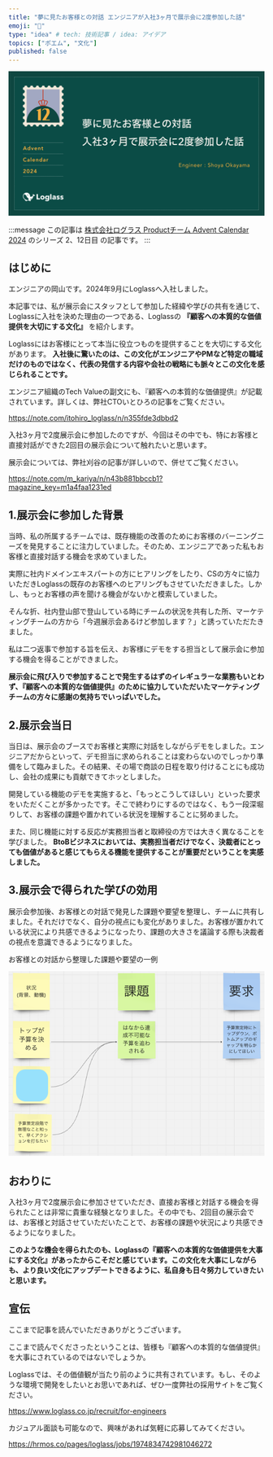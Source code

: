 ```yaml
---
title: "夢に見たお客様との対話 エンジニアが入社3ヶ月で展示会に2度参加した話"
emoji: "📝"
type: "idea" # tech: 技術記事 / idea: アイデア
topics: ["ポエム", "文化"]
published: false
---
```


![夢にみたお客様との対話。入社3ヶ月で展示会に2度参加した話](/images/advent_calendar_loglass.png)

:::message
この記事は [株式会社ログラス Productチーム Advent Calendar 2024](https://qiita.com/advent-calendar/2024/loglass) のシリーズ 2、12日目 の記事です。
:::

## はじめに
エンジニアの岡山です。2024年9月にLoglassへ入社しました。

本記事では、私が展示会にスタッフとして参加した経緯や学びの共有を通じて、Loglassに入社を決めた理由の一つである、Loglassの **『顧客への本質的な価値提供を大切にする文化』** を紹介します。

Loglassにはお客様にとって本当に役立つものを提供することを大切にする文化があります。 **入社後に驚いたのは、この文化がエンジニアやPMなど特定の職域だけのものではなく、代表の発信する内容や会社の戦略にも脈々とこの文化を感じられることです。**

エンジニア組織のTech Valueの副文にも、『顧客への本質的な価値提供』が記載されています。詳しくは、弊社CTOいとひろの記事をご覧ください。

https://note.com/itohiro_loglass/n/n355fde3dbbd2

入社3ヶ月で2度展示会に参加したのですが、今回はその中でも、特にお客様と直接対話ができた2回目の展示会について触れたいと思います。

展示会については、弊社刈谷の記事が詳しいので、併せてご覧ください。

https://note.com/m_kariya/n/n43b881bbccb1?magazine_key=m1a4faa1231ed

## 1.展示会に参加した背景
当時、私の所属するチームでは、既存機能の改善のためにお客様のバーニングニーズを発見することに注力していました。そのため、エンジニアであった私もお客様と直接対話する機会を求めていました。

実際に社内ドメインエキスパートの方にヒアリングをしたり、CSの方々に協力いただきLoglassの既存のお客様へのヒアリングもさせていただきました。しかし、もっとお客様の声を聞ける機会がないかと模索していました。

そんな折、社内登山部で登山している時にチームの状況を共有した所、マーケティングチームの方から「今週展示会あるけど参加します？」と誘っていただたきました。

私は二つ返事で参加する旨を伝え、お客様にデモをする担当として展示会に参加する機会を得ることができました。

**展示会に飛び入りで参加することで発生するはずのイレギュラーな業務もいとわず、『顧客への本質的な価値提供』のために協力していただいたマーケティングチームの方々に感謝の気持ちでいっぱいでした。**

## 2.展示会当日
当日は、展示会のブースでお客様と実際に対話をしながらデモをしました。エンジニアだからといって、デモ担当に求められることは変わらないのでしっかり準備をして臨みました。その結果、その場で商談の日程を取り付けることにも成功し、会社の成果にも貢献できてホッとしました。

開発している機能のデモを実施すると、「もっとこうしてほしい」といった要求をいただくことが多かったです。そこで終わりにするのではなく、もう一段深堀りして、お客様の課題や置かれている状況を理解することに努めました。

また、同じ機能に対する反応が実務担当者と取締役の方では大きく異なることを学びました。 **BtoBビジネスにおいては、実務担当者だけでなく、決裁者にとっても価値があると感じてもらえる機能を提供することが重要だということを実感しました。**

## 3.展示会で得られた学びの効用
展示会参加後、お客様との対話で発見した課題や要望を整理し、チームに共有しました。それだけでなく、自分の視点にも変化がありました。お客様が置かれている状況により共感できるようになったり、課題の大きさを議論する際も決裁者の視点を意識できるようになりました。

お客様との対話から整理した課題や要望の一例

![お客様との対話から整理した課題や要望の一例](/images/miro_issue.png)

## おわりに
入社3ヶ月で2度展示会に参加させていただき、直接お客様と対話する機会を得られたことは非常に貴重な経験となりました。その中でも、2回目の展示会では、お客様と対話させていただいたことで、お客様の課題や状況により共感できるようになりました。

**このような機会を得られたのも、Loglassの『顧客への本質的な価値提供を大事にする文化』があったからこそだと感じています。この文化を大事にしながらも、より良い文化にアップデートできるように、私自身も日々努力していきたいと思います。**

## 宣伝
ここまで記事を読んでいただきありがとうございます。

ここまで読んでくださったということは、皆様も『顧客への本質的な価値提供』を大事にされているのではないでしょうか。

Loglassでは、その価値観が当たり前のように共有されています。もし、そのような環境で開発をしたいとお思いであれば、ぜひ一度弊社の採用サイトをご覧ください。

https://www.loglass.co.jp/recruit/for-engineers

カジュアル面談も可能なので、興味があれば気軽に応募してみてください。

https://hrmos.co/pages/loglass/jobs/1974834742981046272
